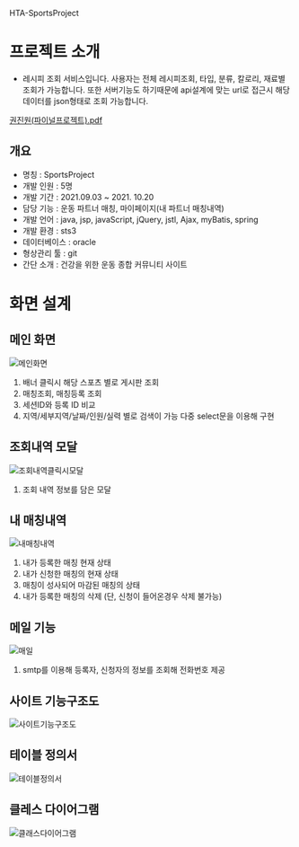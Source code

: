 HTA-SportsProject


# 프로젝트 소개

- 레시피 조회 서비스입니다. 사용자는 전체 레시피조회, 타입, 분류, 칼로리, 재료별 조회가 가능합니다. 또한 서버기능도 하기때문에 api설계에 맞는 url로 접근시 해당 데이터를 json형태로 조회 가능합니다.

[권진원(파이널프로젝트).pdf](https://github.com/w0nnie/HTA-SportsProject/files/9117698/default.pdf)

## 개요

- 명칭 : SportsProject
- 개발 인원 : 5명
- 개발 기간 : 2021.09.03 ~ 2021. 10.20
- 담당 기능 : 운동 파트너 매칭, 마이페이지(내 파트너 매칭내역)
- 개발 언어 : java, jsp, javaScript, jQuery, jstl, Ajax, myBatis, spring
- 개발 환경 : sts3
- 데이터베이스 : oracle
- 형상관리 툴 : git
- 간단 소개 : 건강을 위한 운동 종합 커뮤니티 사이트


# 화면 설계

## 메인 화면

![메인화면](https://user-images.githubusercontent.com/87374274/179146922-e0cc183e-ef08-43e8-b9f3-f2313b58432e.PNG)

1. 배너 클릭시 해당 스포츠 별로 게시판 조회 
2. 매칭조회, 매칭등록 조회
3. 세션ID와 등록 ID 비교
4. 지역/세부지역/날짜/인원/실력 별로 검색이 가능 다중 select문을 이용해 구현


## 조회내역 모달

![조회내역클릭시모달](https://user-images.githubusercontent.com/87374274/179147001-ec58b866-8226-4aa7-a88b-36dfad0fd4a4.PNG)

1. 조회 내역 정보를 담은 모달


## 내 매칭내역

![내매칭내역](https://user-images.githubusercontent.com/87374274/179147149-217c7ed2-07d7-4e4d-86ec-6a726eba00a7.PNG)

1. 내가 등록한 매칭 현재 상태
2. 내가 신청한 매칭의 현재 상태
3. 매칭이 성사되어 마감된 매칭의 상태
4. 내가 등록한 매칭의 삭제 (단, 신청이 들어온경우 삭제 불가능)


## 메일 기능

![매일](https://user-images.githubusercontent.com/87374274/179147402-4d5c4aa6-dcd0-4704-b5a4-bc28443818ee.PNG)

1. smtp를 이용해 등록자, 신청자의 정보를 조회해 전화번호 제공


## 사이트 기능구조도

![사이트기능구조도](https://user-images.githubusercontent.com/87374274/179147620-9a70b0ba-27f0-4caf-99a1-d246ca6a61fd.PNG)


## 테이블 정의서

![테이블정의서](https://user-images.githubusercontent.com/87374274/179147574-a1f78f07-c971-4dc4-b045-649ded87c663.PNG)


## 클레스 다이어그램

![클래스다이어그램](https://user-images.githubusercontent.com/87374274/179147512-ff3984e5-5b46-42fa-9d76-aa91e3c158f8.PNG)
